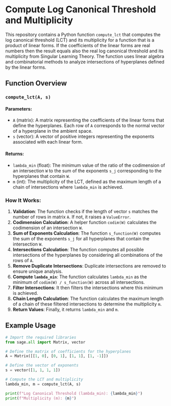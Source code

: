 # Compute Log Canonical Threshold and Multiplicity

This repository contains a Python function `compute_lct` that computes the log canonical threshold (LCT) and its multiplicity for a function that is a product of linear forms. If the coefficients of the linear forms are real numbers then the result equals also the real log canonical threshold and its multiplicity from Singular Learning Theory. The function uses linear algebra and combinatorial methods to analyze intersections of hyperplanes defined by the linear forms.

## Function Overview

### `compute_lct(A, s)`

#### Parameters:
- `A` (matrix): A matrix representing the coefficients of the linear forms that define the hyperplanes. Each row of `A` corresponds to the normal vector of a hyperplane in the ambient space.
- `s` (vector): A vector of positive integers representing the exponents associated with each linear form.

#### Returns:
- `lambda_min` (float): The minimum value of the ratio of the codimension of an intersection `W` to the sum of the exponents `s_j` corresponding to the hyperplanes that contain `W`.
- `m` (int): The multiplicity of the LCT, defined as the maximum length of a chain of intersections where `lambda_min` is achieved.

### How It Works:
1. **Validation**: The function checks if the length of vector `s` matches the number of rows in matrix `A`. If not, it raises a `ValueError`.
2. **Codimension Calculation**: A helper function `codim(W)` calculates the codimension of an intersection `W`.
3. **Sum of Exponents Calculation**: The function `s_function(W)` computes the sum of the exponents `s_j` for all hyperplanes that contain the intersection `W`.
4. **Intersections Calculation**: The function computes all possible intersections of the hyperplanes by considering all combinations of the rows of `A`.
5. **Remove Duplicate Intersections**: Duplicate intersections are removed to ensure unique analysis.
6. **Compute `lambda_min`**: The function calculates `lambda_min` as the minimum of `codim(W) / s_function(W)` across all intersections.
7. **Filter Intersections**: It then filters the intersections where this minimum is achieved.
8. **Chain Length Calculation**: The function calculates the maximum length of a chain of these filtered intersections to determine the multiplicity `m`.
9. **Return Values**: Finally, it returns `lambda_min` and `m`.

## Example Usage

```python
# Import the required libraries
from sage.all import Matrix, vector

# Define the matrix of coefficients for the hyperplanes
A = Matrix([[1, 0], [0, 1], [1, 1], [1, -1]])

# Define the vector of exponents
s = vector([1, 1, 1, 1])

# Compute the LCT and multiplicity
lambda_min, m = compute_lct(A, s)

print(f"Log Canonical Threshold (lambda_min): {lambda_min}")
print(f"Multiplicity (m): {m}")
